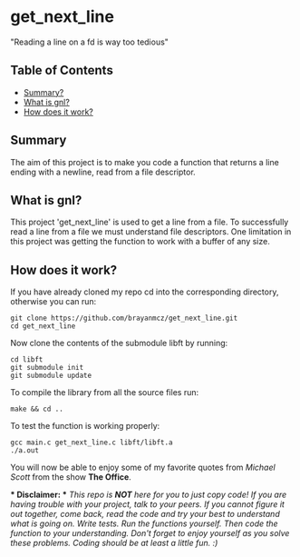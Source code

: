 # get_next_line
"Reading a line on a fd is way too tedious"

## Table of Contents
* [Summary?](#summary)
* [What is gnl?](#what-is-gnl?)
* [How does it work?](#how-does-it-work)

## Summary
The aim of this project is to make you code a function that returns a line ending with a newline, read from a file descriptor.

## What is gnl?
This project 'get_next_line' is used to get a line from a file. To successfully read a line from a file we must understand file descriptors.
One limitation in this project was getting the function to work with a buffer of any size.

## How does it work?
If you have already cloned my repo cd into the corresponding directory, otherwise you can run:

	git clone https://github.com/brayanmcz/get_next_line.git
    cd get_next_line
    
Now clone the contents of the submodule libft by running:
    
    cd libft
    git submodule init 
    git submodule update
    
To compile the library from all the source files run:

	make && cd ..
    
To test the function is working properly:

	gcc main.c get_next_line.c libft/libft.a
    ./a.out
    
You will now be able to enjoy some of my favorite quotes from *Michael Scott* from the show __The Office__.
    
__* Disclaimer: *__ 
*This repo is __NOT__ here for you to just copy code! If you are having trouble with your project, talk to your peers. If you cannot figure it out together, come back, read the code and try your best to understand what is going on. Write tests. Run the functions yourself. Then code the function to your understanding. Don't forget to enjoy yourself as you solve these problems. Coding should be at least a little fun. :)*
